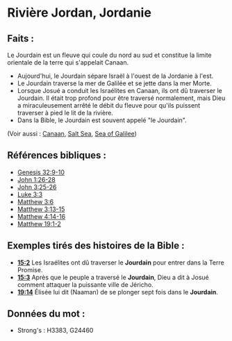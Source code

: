 # Rivière Jordan, Jordanie

## Faits :

Le Jourdain est un fleuve qui coule du nord au sud et constitue la limite orientale de la terre qui s'appelait Canaan.

* Aujourd'hui, le Jourdain sépare Israël à l'ouest de la Jordanie à l'est.
* Le Jourdain traverse la mer de Galilée et se jette dans la mer Morte.
* Lorsque Josué a conduit les Israélites en Canaan, ils ont dû traverser le Jourdain. Il était trop profond pour être traversé normalement, mais Dieu a miraculeusement arrêté le débit du fleuve pour qu'ils puissent traverser à pied le lit de la rivière.
* Dans la Bible, le Jourdain est souvent appelé "le Jourdain".

(Voir aussi : [Canaan](../names/canaan.md), [Salt Sea](../names/saltsea.md), [Sea of Galilee](../names/seaofgalilee.md))

## Références bibliques :

* [Genesis 32:9-10](rc://en/tn/help/gen/32/09)
* [John 1:26-28](rc://en/tn/help/jhn/01/26)
* [John 3:25-26](rc://en/tn/help/jhn/03/25)
* [Luke 3:3](rc://en/tn/help/luk/03/03)
* [Matthew 3:6](rc://en/tn/help/mat/03/06)
* [Matthew 3:13-15](rc://en/tn/help/mat/03/13)
* [Matthew 4:14-16](rc://en/tn/help/mat/04/14)
* [Matthew 19:1-2](rc://en/tn/help/mat/19/01)

## Exemples tirés des histoires de la Bible :

* __[15:2](rc://en/tn/help/obs/15/02)__ Les Israélites ont dû traverser le __Jourdain__ pour entrer dans la Terre Promise.
* __[15:3](rc://en/tn/help/obs/15/03)__ Après que le peuple a traversé le __Jourdain__, Dieu a dit à Josué comment attaquer la puissante ville de Jéricho.
* __[19:14](rc://en/tn/help/obs/19/14)__ Élisée lui dit (Naaman) de se plonger sept fois dans le __Jourdain__.

## Données du mot :

* Strong's : H3383, G24460
